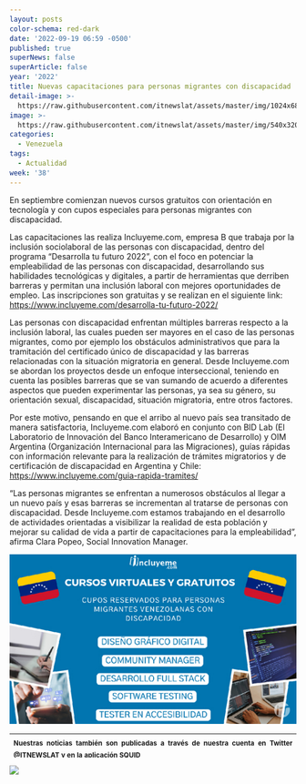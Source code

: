 ```yaml
---
layout: posts
color-schema: red-dark
date: '2022-09-19 06:59 -0500'
published: true
superNews: false
superArticle: false
year: '2022'
title: Nuevas capacitaciones para personas migrantes con discapacidad
detail-image: >-
  https://raw.githubusercontent.com/itnewslat/assets/master/img/1024x680/cursos-de-inmigrantes-g.jpg
image: >-
  https://raw.githubusercontent.com/itnewslat/assets/master/img/540x320/cursos-de-inmigrantes-p.jpg
categories:
  - Venezuela
tags:
  - Actualidad
week: '38'
---
```

En septiembre comienzan nuevos cursos gratuitos con orientación en tecnología y con cupos especiales para personas migrantes con discapacidad.

Las capacitaciones las realiza Incluyeme.com, empresa B que trabaja por la inclusión sociolaboral de las personas con discapacidad, dentro del programa “Desarrolla tu futuro 2022”, con el foco en potenciar la empleabilidad de las personas con discapacidad, desarrollando sus habilidades tecnológicas y digitales, a partir de herramientas que derriben barreras y permitan una inclusión laboral con mejores oportunidades de empleo. Las inscripciones son gratuitas y se realizan en el siguiente link: https://www.incluyeme.com/desarrolla-tu-futuro-2022/

Las personas con discapacidad enfrentan múltiples barreras respecto a la inclusión laboral, las cuales pueden ser mayores en el caso de las personas migrantes, como por ejemplo los obstáculos administrativos que para la tramitación del certificado único de discapacidad y las barreras relacionadas con la situación migratoria en general. Desde Incluyeme.com se abordan los proyectos desde un enfoque interseccional, teniendo en cuenta las posibles barreras que se van sumando de acuerdo a diferentes aspectos que pueden experimentar las personas, ya sea su género, su orientación sexual, discapacidad, situación migratoria, entre otros factores.

Por este motivo, pensando en que el arribo al nuevo país sea transitado de manera satisfactoria, Incluyeme.com elaboró en conjunto con  BID Lab (El Laboratorio de Innovación del Banco Interamericano de Desarrollo) y OIM Argentina (Organización Internacional para las Migraciones), guías rápidas con información relevante para la realización de trámites migratorios y de certificación de discapacidad en Argentina y Chile: https://www.incluyeme.com/guia-rapida-tramites/ 

“Las personas migrantes se enfrentan a numerosos obstáculos al llegar a un nuevo país y esas barreras se incrementan al tratarse de personas con discapacidad. Desde Incluyeme.com estamos trabajando en el desarrollo de actividades orientadas a visibilizar la realidad de esta población y mejorar su calidad de vida a partir de capacitaciones para la empleabilidad”, afirma Clara Popeo, Social Innovation Manager.

![](https://raw.githubusercontent.com/itnewslat/assets/master/img/540x320/cursos-de-inmigrantes-p.jpg)

<table style="height: 42px;" width="569">
<tbody>
<tr>
<td style="text-align: justify;"><sub><strong>Nuestras noticias también son publicadas a través de nuestra cuenta en Twitter <a href="https://twitter.com/itnewslat?lang=es">@ITNEWSLAT</a> y en la aplicación <a href="https://squidapp.co/en/">SQUID</a></strong></sub></td>
</tr>
</tbody>
</table>

<img src="https://tracker.metricool.com/c3po.jpg?hash=56f88a41e39ab42c063cc51676587a04"/>